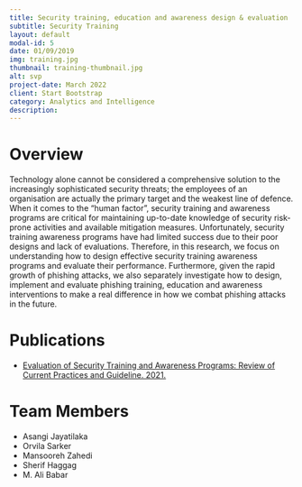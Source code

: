```yaml
---
title: Security training, education and awareness design & evaluation
subtitle: Security Training
layout: default
modal-id: 5
date: 01/09/2019
img: training.jpg
thumbnail: training-thumbnail.jpg
alt: svp
project-date: March 2022
client: Start Bootstrap
category: Analytics and Intelligence
description: 
---
```


# Overview
Technology alone cannot be considered a comprehensive solution to the increasingly sophisticated security threats; the employees of an organisation are actually the primary target and the weakest line of defence. When it comes to the “human factor”, security training and awareness programs are critical for maintaining up-to-date knowledge of security risk-prone activities and available mitigation measures. Unfortunately, security training awareness programs have had limited success due to their poor designs and lack of evaluations.  Therefore, in this research, we focus on understanding how to design effective security training awareness programs and evaluate their performance. Furthermore, given the rapid growth of phishing attacks, we also separately investigate how to design, implement and evaluate phishing training, education and awareness interventions to make a real difference in how we combat phishing attacks in the future.


# Publications

- [Evaluation of Security Training and Awareness Programs: Review of Current Practices and Guideline. 2021.](https://arxiv.org/pdf/2112.06356.pdf)  

# Team Members

- Asangi Jayatilaka
- Orvila Sarker
- Mansooreh Zahedi
- Sherif Haggag
- M. Ali Babar